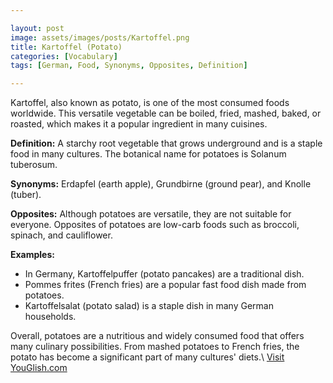 ```yaml
---

layout: post
image: assets/images/posts/Kartoffel.png
title: Kartoffel (Potato) 
categories: [Vocabulary]
tags: [German, Food, Synonyms, Opposites, Definition]

---
```


Kartoffel, also known as potato, is one of the most consumed foods worldwide. This versatile vegetable can be boiled, fried, mashed, baked, or roasted, which makes it a popular ingredient in many cuisines.

**Definition:** A starchy root vegetable that grows underground and is a staple food in many cultures. The botanical name for potatoes is Solanum tuberosum.

**Synonyms:** Erdapfel (earth apple), Grundbirne (ground pear), and Knolle (tuber).

**Opposites:** Although potatoes are versatile, they are not suitable for everyone. Opposites of potatoes are low-carb foods such as broccoli, spinach, and cauliflower.

**Examples:**

- In Germany, Kartoffelpuffer (potato pancakes) are a traditional dish.
- Pommes frites (French fries) are a popular fast food dish made from potatoes.
- Kartoffelsalat (potato salad) is a staple dish in many German households.

Overall, potatoes are a nutritious and widely consumed food that offers many culinary possibilities. From mashed potatoes to French fries, the potato has become a significant part of many cultures' diets.\ <a id="yg-widget-0" class="youglish-widget" data-query="Kartoffel" data-lang="german" data-components="8412" data-auto-start="0" data-bkg-color="theme_light" data-title="How%20to%20pronounce%20Kartoffel%20in%20German"  rel="nofollow" href="https://youglish.com">Visit YouGlish.com</a><script async src="https://youglish.com/public/emb/widget.js" charset="utf-8"></script>